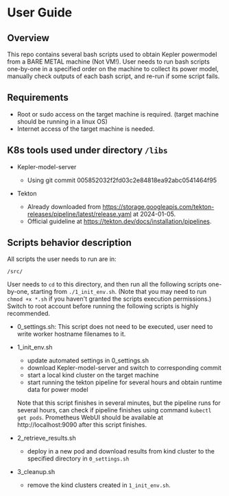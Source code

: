 # User Guide

## Overview

This repo contains several bash scripts used to obtain Kepler powermodel from a BARE METAL machine (Not VM!). User needs to run bash scripts one-by-one in a specified order on the machine to collect its power model, manually check outputs of each bash script, and re-run if some script fails. 

## Requirements
- Root or sudo access on the target machine is required. (target machine should be running in a linux OS) 
- Internet access of the target machine is needed.

## K8s tools used under directory ```/libs```
- Kepler-model-server
    - Using git commit 005852032f2fd03c2e84818ea92abc0541464f95

- Tekton
    - Already downloaded from https://storage.googleapis.com/tekton-releases/pipeline/latest/release.yaml at 2024-01-05.
    - Official guideline at https://tekton.dev/docs/installation/pipelines.


## Scripts behavior description

All scripts the user needs to run are in:
```
/src/
```
User needs to ```cd``` to this directory, and then run all the following scripts one-by-one, starting from ```./1_init_env.sh```. (Note that you may need to run ```chmod +x *.sh``` if you haven't granted the scripts execution permissions.)
Switch to root account before running the following scripts is highly recommended.
- 0_settings.sh: This script does not need to be executed, user need to write worker hostname filenames to it.
- 1_init_env.sh
    - update automated settings in 0_settings.sh
    - download Kepler-model-server and switch to corresponding commit
    - start a local kind cluster on the target machine 
    - start running the tekton pipeline for several hours and obtain runtime data for power model

    Note that this script finishes in several minutes, but the pipeline runs for several hours, can check if pipeline finishes using command ```kubectl get pods```. Prometheus WebUI should be available at http://localhost:9090 after this script finishes.
- 2_retrieve_results.sh
    - deploy in a new pod and download results from kind cluster to the specified directory in ```0_settings.sh```
- 3_cleanup.sh
    - remove the kind clusters created in ```1_init_env.sh```.